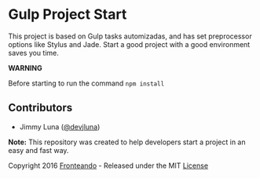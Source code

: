Gulp Project Start
============

This project is based on Gulp tasks automizadas, and has set preprocessor options like Stylus and Jade. Start a good project with a good environment saves you time.

**WARNING**

Before starting to run the command `npm install`

## Contributors
- Jimmy Luna ([@devjluna](https://github.com/devjluna))

**Note:** This repository was created to help developers start a project in an easy and fast way.

Copyright 2016 [Fronteando](http://github.com/fronteando) - Released under the MIT [License](LICENSE)
